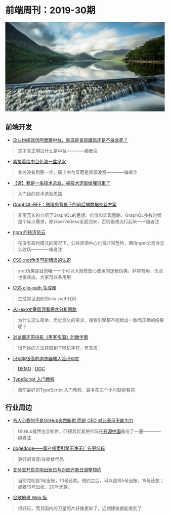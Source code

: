 # 前端周刊：2019-30期

[![](/img/bing/20190802.png?imageMogr2/thumbnail/!960x)](https://cn.bing.com/search?q=%E5%85%8B%E6%8B%89%E8%8E%AB%E5%85%8B%E6%B9%96%E4%B8%8A%E7%9A%84%E5%80%92%E5%BD%B1)

## 前端开发

- [企业纷纷效仿阿里建中台，到底是盲目跟风还是不做会死？](https://www.infoq.cn/article/HtYOyefY_eJOt6qjo3AJ)

> 这才真正明白什么是中台————编者注

- [紧接着给中台化泼一盆冷水](https://mp.weixin.qq.com/s/fQ98fe3XH6imxzNhwiNaNA)

> 业务没有到那一步，硬上中台反而是资源浪费————编者注

- [【译】我是一名技术总监，被技术选型给埋坑里了](https://www.infoq.cn/article/r9jZjsB8JYAB5*X7aogH)

> 入门级的技术选型思路

- [GraphQL-BFF：微服务背景下的前后端数据交互方案](https://mp.weixin.qq.com/s?__biz=MjM5MTA1MjAxMQ==&mid=2651233171&idx=1&sn=6f2550d9433dbb75d52d0aa718ef8801)

> 非常冗长的介绍了GraphQL的思想、价值和实现思路。GraphQL多数时候是个痒点需求，除非serverless全面到来，否则很难流行起来——编者注

- [npm 的经济风云](https://juejin.im/post/5d2d9e7af265da1b8b2b91ca)

> 在没有盈利模式的情况下，公共资源中心化将非常危险，期待npm公司会怎么收场————编者注

- [CSS :not伪类可能错误的认识](https://www.zhangxinxu.com/wordpress/2019/07/css-not-pseudo-class/)

> :not伪类是目前唯一一个可以大规模放心使用的逻辑伪类，非常有用，优点也很突出，大家可以多用用

- [CSS clip-path 生成器](https://www.html.cn/tool/css-clip-path/)

> 生成常见图形的clip-path代码

- [从Hexo文章置顶看需求分析思路](https://refined-x.com/2019/08/02/top-article/)

> 为什么这么简单、历史悠久的需求，搜索引擎都不能给出一致而正确的结果呢？

- [浏览器还原电影《黑客帝国》的数字雨](https://codepen.io/yuanchuan/pen/YoqWeR)

> 很巧妙的方法获取到了随机字符，有意思

- [识别率很高的浏览器端人脸识别库](https://github.com/justadudewhohacks/face-api.js)

> [DEMO](https://justadudewhohacks.github.io/face-api.js/face_and_landmark_detection) | [DOC](https://justadudewhohacks.github.io/face-api.js/docs/globals.html)

- [TypeScript 入门教程](https://ts.xcatliu.com/)

> 目前最好的TypeScript 入门教程，最多花三个小时就能看完

## 行业周边

- [令人心寒的不是GitHub突然断供 而是 CEO 对此表示无能为力](https://www.cnbeta.com/articles/tech/872905.htm)

> GitHub竟然也会断供，吓得我赶紧把代码在[开源中国](https://gitee.com/enterprises?invite_code=flxe)备份了一遍————编者注

- [dogedoge——国产搜索引擎干净无广告更纯粹](https://www.dogedoge.com/)

> 更好的百度/谷歌替代品

- [支付宝开启花呗出账日与对应还款日调整预约](https://www.cnbeta.com/articles/tech/873069.htm)

> 当前花呗是1号出帐，10号还款。预约之后，可以选择5号出帐，15号还款；或者10号出帐，20号还款。

- [谷歌地球 Web 版](https://earth.google.com/web)

> 很好玩，而且国内的卫星照片好像更新了，近期建筑都能看到了
